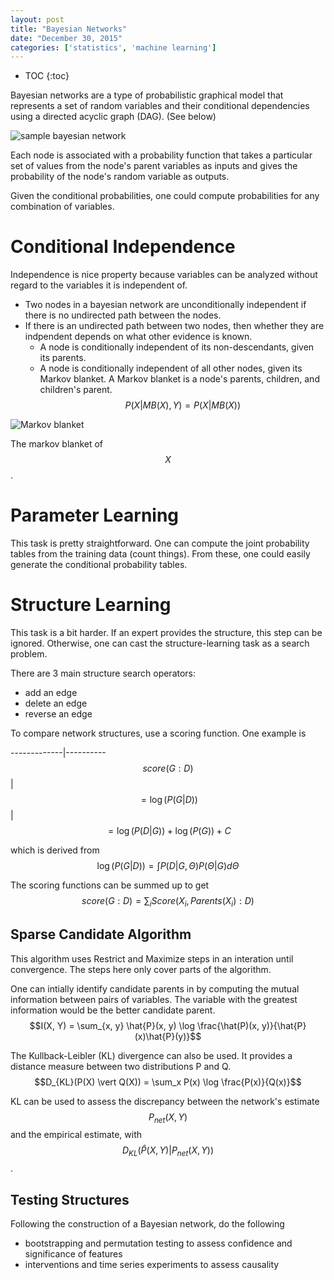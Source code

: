 ```yaml
---
layout: post
title: "Bayesian Networks"
date: "December 30, 2015"
categories: ['statistics', 'machine learning']
---
```


* TOC
{:toc}



Bayesian networks are a type of probabilistic graphical model that represents a set of random variables and their conditional dependencies using a directed acyclic graph (DAG). (See below)

![sample bayesian network](http://jennguyen1.github.io/nhuyhoa/figure/images/bayes_net.png)

Each node is associated with a probability function that takes a particular set of values from the node's parent variables as inputs and gives the probability of the node's random variable as outputs.

Given the conditional probabilities, one could compute probabilities for any combination of variables.
 
# Conditional Independence
Independence is nice property because variables can be analyzed without regard to the variables it is independent of.

* Two nodes in a bayesian network are unconditionally independent if there is no undirected path between the nodes. 
* If there is an undirected path between two nodes, then whether they are indpendent depends on what other evidence is known. 
  * A node is conditionally independent of its non-descendants, given its parents. 
  * A node is conditionally independent of all other nodes, given its Markov blanket. A Markov blanket is a node's parents, children, and children's parent. $$P(X \vert MB(X), Y) = P(X \vert MB(X))$$

![Markov blanket](http://jennguyen1.github.io/nhuyhoa/figure/images/markov_blanket.png)

The markov blanket of $$X$$. 

# Parameter Learning
This task is pretty straightforward. One can compute the joint probability tables from the training data (count things). From these, one could easily generate the conditional probability tables. 

# Structure Learning
This task is a bit harder. If an expert provides the structure, this step can be ignored. Otherwise, one can cast the structure-learning task as a search problem. 

There are 3 main structure search operators:

* add an edge
* delete an edge
* reverse an edge

To compare network structures, use a scoring function. One example is <br>

-------------|----------
$$score(G:D)$$ | $$ = \log\left( P(G \vert D) \right)$$
               | $$ = \log \left( P(D \vert G) \right) + \log \left( P(G) \right) + C$$

which is derived from <br>
$$\log\left( P(G \vert D) \right) = \int P(D \vert G, \Theta) P(\Theta \vert G) d\Theta$$

The scoring functions can be summed up to get <br>
$$score(G:D) = \sum_i Score(X_i, Parents(X_i):D)$$

## Sparse Candidate Algorithm
This algorithm uses Restrict and Maximize steps in an interation until convergence. The steps here only cover parts of the algorithm.

One can intially identify candidate parents in by computing the mutual information between pairs of variables. The variable with the greatest information would be the better candidate parent. <br>
$$I(X, Y) = \sum_{x, y} \hat{P}(x, y) \log \frac{\hat(P)(x, y)}{\hat{P}(x)\hat{P}(y)}$$

The Kullback-Leibler (KL) divergence can also be used. It provides a distance measure between two distributions P and Q. <br>
$$D_{KL}(P(X) \vert Q(X)) = \sum_x P(x) \log \frac{P(x)}{Q(x)}$$

KL can be used to assess the discrepancy between the network's estimate $$P_{net}(X, Y) $$ and the empirical estimate, with $$D_{KL}(\hat{P}(X, Y) \vert P_{net}(X, Y))$$.

## Testing Structures
Following the construction of a Bayesian network, do the following

* bootstrapping and permutation testing to assess confidence and significance of features
* interventions and time series experiments to assess causality




